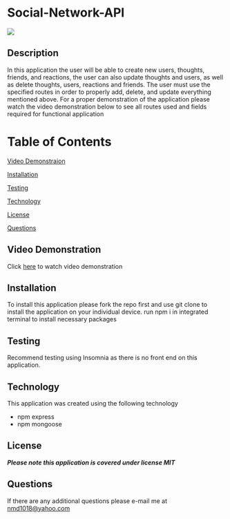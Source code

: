# Social-Network-API

![](https://img.shields.io/badge/License-MIT-blueviolet)

## Description
In this application the user will be able to create new users, thoughts, friends, and reactions, the user can also update thoughts and users, as well as delete thoughts, users, reactions and friends. The user must use the specified routes in order to properly add, delete, and update everything mentioned above. For a proper demonstration of the application please watch the video demonstration below to see all routes used and fields required for functional application


# Table of Contents

[Video Demonstraion](#video-demonstration)

[Installation](#installation)

[Testing](#testing)

[Technology](#technology)

[License](#license)

[Questions](#questions)

## Video Demonstration

Click [here]() to watch video demonstration

## Installation 

To install this application please fork the repo first and use git clone to install the application on your individual device. run npm i in integrated terminal to install necessary packages

## Testing

Recommend testing using Insomnia as there is no front end on this application.

## Technology
This application was created using the following technology
- npm express
- npm mongoose

## License 
***Please note this application is covered under license MIT***


## Questions

If there are any additional questions please e-mail me at <nmd1018@yahoo.com>